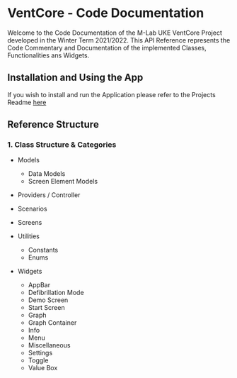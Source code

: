 # VentCore - Code Documentation

Welcome to the Code Documentation of the M-Lab UKE VentCore Project developed in the Winter Term 2021/2022.
This API Reference represents the Code Commentary and Documentation of the implemented Classes, Functionalities ans Widgets.

## Installation and Using the App

If you wish to install and run the Application please refer to the Projects Readme [here](https://git.informatik.uni-hamburg.de/mast/teaching/mlab/wt202122/uke/-/tree/main)

## Reference Structure

### 1. Class Structure & Categories

* Models
  * Data Models
  * Screen Element Models
* Providers / Controller
  
* Scenarios
  
* Screens
  
* Utilities
  * Constants
  * Enums

* Widgets
  * AppBar
  * Defibrillation Mode
  * Demo Screen
  * Start Screen
  * Graph
  * Graph Container
  * Info
  * Menu
  * Miscellaneous
  * Settings
  * Toggle
  * Value Box
